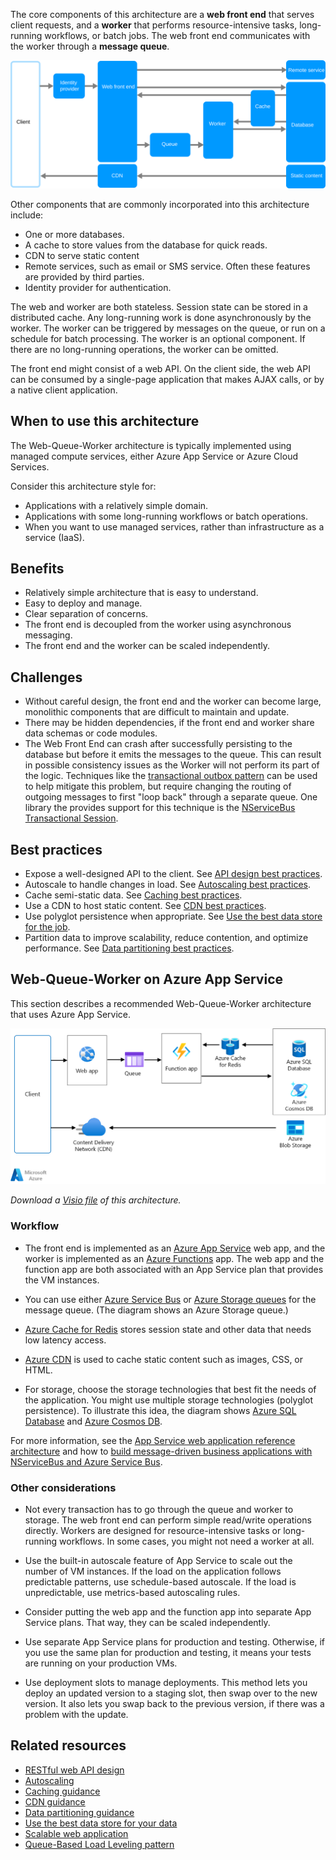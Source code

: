 The core components of this architecture are a **web front end** that serves client requests, and a **worker** that performs resource-intensive tasks, long-running workflows, or batch jobs.  The web front end communicates with the worker through a **message queue**.

![Logical diagram of Web-Queue-Worker architecture style.](./images/web-queue-worker-logical.svg)

Other components that are commonly incorporated into this architecture include:

- One or more databases.
- A cache to store values from the database for quick reads.
- CDN to serve static content
- Remote services, such as email or SMS service. Often these features are provided by third parties.
- Identity provider for authentication.

The web and worker are both stateless. Session state can be stored in a distributed cache. Any long-running work is done asynchronously by the worker. The worker can be triggered by messages on the queue, or run on a schedule for batch processing. The worker is an optional component. If there are no long-running operations, the worker can be omitted.

The front end might consist of a web API. On the client side, the web API can be consumed by a single-page application that makes AJAX calls, or by a native client application.

## When to use this architecture

The Web-Queue-Worker architecture is typically implemented using managed compute services, either Azure App Service or Azure Cloud Services.

Consider this architecture style for:

- Applications with a relatively simple domain.
- Applications with some long-running workflows or batch operations.
- When you want to use managed services, rather than infrastructure as a service (IaaS).

## Benefits

- Relatively simple architecture that is easy to understand.
- Easy to deploy and manage.
- Clear separation of concerns.
- The front end is decoupled from the worker using asynchronous messaging.
- The front end and the worker can be scaled independently.

## Challenges

- Without careful design, the front end and the worker can become large, monolithic components that are difficult to maintain and update.
- There may be hidden dependencies, if the front end and worker share data schemas or code modules.
- The Web Front End can crash after successfully persisting to the database but before it emits the messages to the queue. This can result in possible consistency issues as the Worker will not perform its part of the logic. Techniques like the [transactional outbox pattern](/azure/architecture/best-practices/transactional-outbox-cosmos) can be used to help mitigate this problem, but require changing the routing of outgoing messages to first "loop back" through a separate queue. One library the provides support for this technique is the [NServiceBus Transactional Session](https://docs.particular.net/nservicebus/transactional-session/).

## Best practices

- Expose a well-designed API to the client. See [API design best practices][api-design].
- Autoscale to handle changes in load. See [Autoscaling best practices][autoscaling].
- Cache semi-static data. See [Caching best practices][caching].
- Use a CDN to host static content. See [CDN best practices][cdn].
- Use polyglot persistence when appropriate. See [Use the best data store for the job][polyglot].
- Partition data to improve scalability, reduce contention, and optimize performance. See [Data partitioning best practices][data-partition].

## Web-Queue-Worker on Azure App Service

This section describes a recommended Web-Queue-Worker architecture that uses Azure App Service.

![Physical diagram of Web-Queue-Worker architecture style.](./images/web-queue-worker-physical.png)

*Download a [Visio file](https://arch-center.azureedge.net/web-queue-worker.vsdx) of this architecture.*

### Workflow

- The front end is implemented as an [Azure App Service](/azure/app-service/overview) web app, and the worker is implemented as an [Azure Functions](/azure/azure-functions/functions-overview) app. The web app and the function app are both associated with an App Service plan that provides the VM instances.

- You can use either [Azure Service Bus](/azure/service-bus-messaging/service-bus-messaging-overview) or [Azure Storage queues](/azure/storage/queues/storage-queues-introduction) for the message queue. (The diagram shows an Azure Storage queue.)

- [Azure Cache for Redis](/azure/azure-cache-for-redis/cache-overview) stores session state and other data that needs low latency access.

- [Azure CDN](/azure/cdn/cdn-overview) is used to cache static content such as images, CSS, or HTML.

- For storage, choose the storage technologies that best fit the needs of the application. You might use multiple storage technologies (polyglot persistence). To illustrate this idea, the diagram shows [Azure SQL Database](/azure/azure-sql/azure-sql-iaas-vs-paas-what-is-overview) and [Azure Cosmos DB](/azure/cosmos-db/introduction).

For more information, see the [App Service web application reference architecture][scalable-web-app] and how to [build message-driven business applications with NServiceBus and Azure Service Bus](/azure/service-bus-messaging/build-message-driven-apps-nservicebus).

### Other considerations

- Not every transaction has to go through the queue and worker to storage. The web front end can perform simple read/write operations directly. Workers are designed for resource-intensive tasks or long-running workflows. In some cases, you might not need a worker at all.

- Use the built-in autoscale feature of App Service to scale out the number of VM instances. If the load on the application follows predictable patterns, use schedule-based autoscale. If the load is unpredictable, use metrics-based autoscaling rules.

- Consider putting the web app and the function app into separate App Service plans. That way, they can be scaled independently.

- Use separate App Service plans for production and testing. Otherwise, if you use the same plan for production and testing, it means your tests are running on your production VMs.

- Use deployment slots to manage deployments. This method lets you deploy an updated version to a staging slot, then swap over to the new version. It also lets you swap back to the previous version, if there was a problem with the update.

## Related resources

- [RESTful web API design](/azure/architecture/best-practices/api-design)
- [Autoscaling](/azure/architecture/best-practices/auto-scaling)
- [Caching guidance](/azure/architecture/best-practices/caching)
- [CDN guidance](/azure/architecture/best-practices/cdn)
- [Data partitioning guidance](/azure/architecture/best-practices/data-partitioning)
- [Use the best data store for your data](/azure/architecture/guide/design-principles/use-best-data-store)
- [Scalable web application](/azure/architecture/reference-architectures/app-service-web-app/scalable-web-app)
- [Queue-Based Load Leveling pattern](/azure/architecture/patterns/queue-based-load-leveling)

<!-- links -->

[api-design]: ../../best-practices/api-design.md
[autoscaling]: ../../best-practices/auto-scaling.md
[caching]: ../../best-practices/caching.yml
[cdn]: ../../best-practices/cdn.yml
[data-partition]: ../../best-practices/data-partitioning.yml
[polyglot]: /azure/architecture/guide/design-principles/use-best-data-store
[scalable-web-app]: ../../web-apps/app-service/architectures/baseline-zone-redundant.yml
